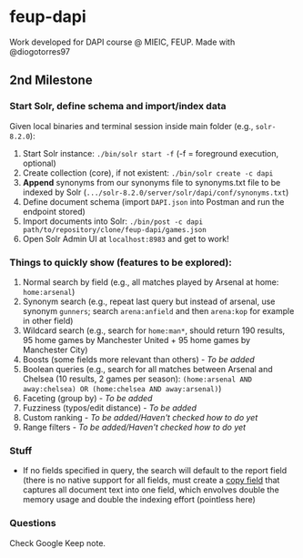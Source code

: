 # feup-dapi
Work developed for DAPI course @ MIEIC, FEUP. Made with @diogotorres97

## 2nd Milestone
### Start Solr, define schema and import/index data
Given local binaries and terminal session inside main folder (e.g., `solr-8.2.0`):
1) Start Solr instance: `./bin/solr start -f` (-f = foreground execution, optional)
2) Create collection (core), if not existent: `./bin/solr create -c dapi`
3) **Append** synonyms from our synonyms file to synonyms.txt file to be indexed by Solr (`.../solr-8.2.0/server/solr/dapi/conf/synonyms.txt`)
3) Define document schema (import `DAPI.json` into Postman and run the endpoint stored)
4) Import documents into Solr: `./bin/post -c dapi path/to/repository/clone/feup-dapi/games.json`
5) Open Solr Admin UI at `localhost:8983` and get to work!

### Things to quickly show (features to be explored):
1) Normal search by field (e.g., all matches played by Arsenal at home: `home:arsenal`)
2) Synonym search (e.g., repeat last query but instead of arsenal, use synonym `gunners`; search `arena:anfield` and then `arena:kop` for example in other field)
3) Wildcard search (e.g., search for `home:man*`, should return 190 results, 95 home games by Manchester United + 95 home games by Manchester City)
4) Boosts (some fields more relevant than others) - *To be added*
5) Boolean queries (e.g., search for all matches between Arsenal and Chelsea (10 results, 2 games per season): `(home:arsenal AND away:chelsea) OR (home:chelsea AND away:arsenal)`)
6) Faceting (group by) - *To be added*
7) Fuzziness (typos/edit distance) - *To be added*
8) Custom ranking - *To be added/Haven't checked how to do yet*
9) Range filters - *To be added/Haven't checked how to do yet*

### Stuff
- If no fields specified in query, the search will default to the report field (there is no native support for all fields, must create a [copy field](https://lucene.apache.org/solr/guide/8_2/copying-fields.html) that captures all document text into one field, which envolves double the memory usage and double the indexing effort (pointless here)

### Questions
Check Google Keep note.
